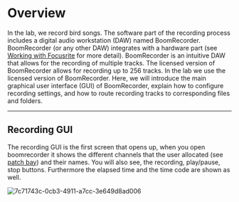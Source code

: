 # Overview
In the lab, we record bird songs. The software part of the recording process includes a digital audio workstation (DAW) named BoomRecorder. BoomRecorder (or any other DAW) integrates with a hardware part (see [Working with Focusrite](https://github.com/NeuralSyntaxLab/lab-handbook/blob/Ido_Lab-handbook/Sound%20recording/Working%20with%20Focusrite.md) for more detail). BoomRecorder is an intuitive DAW that allows for the recording of multiple tracks. The licensed version of BoomRecorder allows for recording up to 256 tracks. In the lab we use the licensed version of BoomRecorder.
Here, we will introduce the main graphical user interface (GUI) of BoomRecorder, explain how to configure recording settings, and how to route recording tracks to corresponding files and folders.

---

## Recording GUI
The recording GUI is the first screen that opens up, when you open boomrecorder it shows the different channels that the user allocated (see [patch bay]()) and their names. You will also see, the recording, play/pause, stop buttons. Furthermore the elapsed time and the time code are shown as well. 

![7c71743c-0cb3-4911-a7cc-3e649d8ad006](https://github.com/user-attachments/assets/9385abc7-a338-4eb9-abe8-dfe2a7c93e7c)
